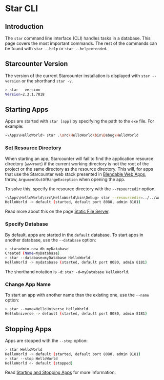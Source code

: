 # Star CLI

## Introduction

The `star` command line interface \(CLI\) handles tasks in a database. This page covers the most important commands. The rest of the commands can be found with `star --help` or `star --helpextended`.

## Starcounter Version

The version of the current Starcounter installation is displayed with `star --version` or the shorthand `star -v`.

```bash
> star --version
Version=2.3.1.7018
```

## Starting Apps

Apps are started with `star [app]` by specifying the path to the `exe` file. For example:

```bash
~\Apps\HelloWorld> star .\src\HelloWorld\bin\Debug\HelloWorld
```

### Set Resource Directory

When starting an app, Starcounter will fail to find the application resource directory \(`wwwroot`\) if the current working directory is not the root of the project or the same directory as the resource directory. This will, for apps that use the Starcounter web stack presented in [Blendable Web Apps](../web-apps/), throw, `ArgumentOutOfRangeException` when opening the app.

To solve this, specify the resource directory with the `--resourcedir` option:

```bash
~\Apps\HelloWorld\src\HelloWorld\bin\Debug> star --resourcedir=../../wwwroot HelloWorld
HelloWorld -> default (started, default port 8080, admin 8181)
```

Read more about this on the page [Static File Server](../network/static-file-server.md).

### Specify Database

By default, apps are started in the `default` database. To start apps in another database, use the `--database` option:

```bash
> staradmin new db myDatabase
Created (Name=myDatabase)
> star --database=myDatabase HelloWorld
HelloWorld -> mydatabase (started, default port 8080, admin 8181)
```

The shorthand notation is `-d`: `star -d=myDatabase HelloWorld`.

### Change App Name

To start an app with another name than the existing one, use the `--name` option:

```bash
> star --name=HelloUniverse HelloWorld
HelloUniverse -> default (started, default port 8080, admin 8181)
```

## Stopping Apps

Apps are stopped with the `--stop` option:

```bash
> star HelloWorld
HelloWorld -> default (started, default port 8080, admin 8181)
> star --stop HelloWorld
HelloWorld <- default (stopped)
```

Read [Starting and Stopping Apps](starting-and-stopping-apps.md) for more information.

